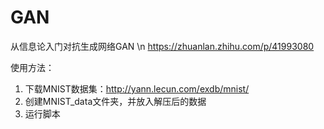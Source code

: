 # GAN

从信息论入门对抗生成网络GAN \n
https://zhuanlan.zhihu.com/p/41993080

使用方法：
1. 下载MNIST数据集：http://yann.lecun.com/exdb/mnist/
2. 创建MNIST_data文件夹，并放入解压后的数据
3. 运行脚本

